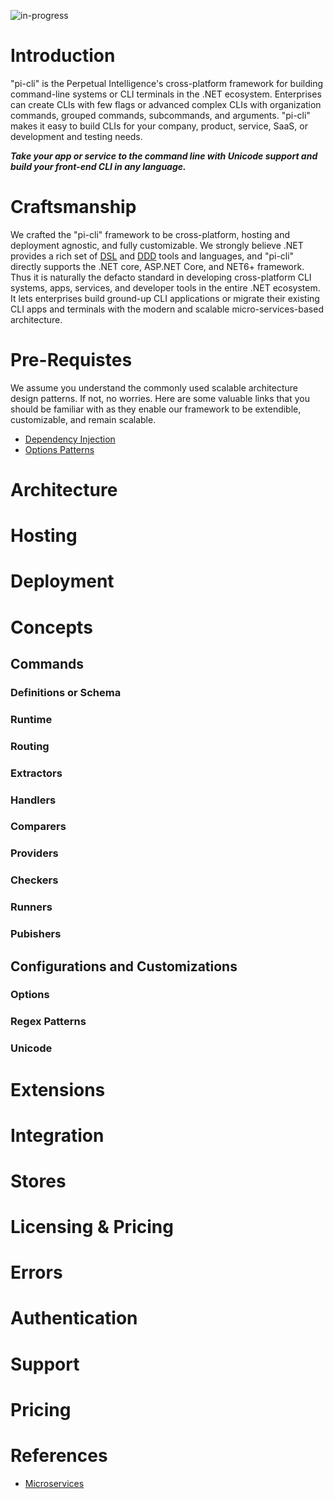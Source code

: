 ![in-progress](https://img.shields.io/badge/status-in--progress-yellow)

# Introduction
"pi-cli" is the Perpetual Intelligence's cross-platform framework for building command-line systems or CLI terminals in the .NET ecosystem. Enterprises can create CLIs with few flags or advanced complex CLIs with organization commands, grouped commands, subcommands, and arguments. "pi-cli" makes it easy to build CLIs for your company, product, service, SaaS, or development and testing needs.

**_Take your app or service to the command line with Unicode support and build your front-end CLI in any language._**

# Craftsmanship
We crafted the "pi-cli" framework to be cross-platform, hosting and deployment agnostic, and fully customizable. We strongly believe .NET provides a rich set of [DSL](https://docs.microsoft.com/en-us/visualstudio/modeling/about-domain-specific-languages?view=vs-2022) and [DDD](https://docs.microsoft.com/en-us/dotnet/architecture/microservices/microservice-ddd-cqrs-patterns/ddd-oriented-microservice) tools and languages, and "pi-cli" directly supports the .NET core, ASP.NET Core, and NET6+ framework. Thus it is naturally the defacto standard in developing cross-platform CLI systems, apps, services, and developer tools in the entire .NET ecosystem. It lets enterprises build ground-up CLI applications or migrate their existing CLI apps and terminals with the modern and scalable micro-services-based architecture.

# Pre-Requistes
We assume you understand the commonly used scalable architecture design patterns. If not, no worries. Here are some valuable links that you should be familiar with as they enable our framework to be extendible, customizable, and remain scalable.

- [Dependency Injection](https://docs.microsoft.com/en-us/dotnet/core/extensions/dependency-injection)
- [Options Patterns](https://docs.microsoft.com/en-us/dotnet/core/extensions/options)

# Architecture

# Hosting

# Deployment

# Concepts

## Commands

### Definitions or Schema

### Runtime

### Routing

### Extractors

### Handlers

### Comparers

### Providers

### Checkers

### Runners

### Pubishers

## Configurations and Customizations

### Options

### Regex Patterns

### Unicode

# Extensions

# Integration

# Stores

# Licensing & Pricing

# Errors

# Authentication

# Support

# Pricing

# References
- [Microservices](https://github.com/dotnet/docs/tree/main/docs/architecture/microservices)


